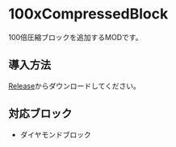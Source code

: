 # 100xCompressedBlock
100倍圧縮ブロックを追加するMODです。
## 導入方法
[Release](https://github.com/yukkukomei/100xCompressedBlock/releases/tag/1.0.1)からダウンロードしてください。
## 対応ブロック
- ダイヤモンドブロック
